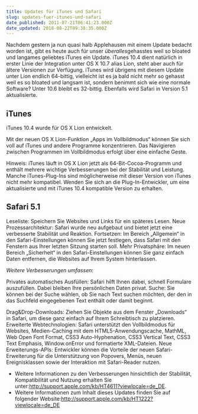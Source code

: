 ```yaml
---
title: Updates für iTunes und Safari
slug: updates-fuer-itunes-und-safari
date_published: 2011-07-21T06:41:23.000Z
date_updated: 2018-08-22T09:38:35.000Z
---
```


Nachdem gestern ja nun quasi halb Applehausen mit einem Update bedacht worden ist, gibt es heute auch für unser *überalles*gehasstes weil so bloated und langames geliebtes iTunes ein Update. iTunes 10.4 dient natürlich in erster Linie der Integration unter OS X 10.7 alias Lion, steht aber auch für ältere Versionen zur Verfügung. iTunes wird übrigens mit diesem Update unter Lion endlich 64-bittig, vielleicht ist es ja bald nicht mehr so gehasst weil es so bloated und langsam ist, sondern benimmt sich wie eine normale Software? Unter 10.6 bleibt es 32-bittig. Ebenfalls wird Safari in Version 5.1 aktualisierte.

## iTunes

iTunes 10.4 wurde für OS X Lion entwickelt.

Mit der neuen OS X Lion-Funktion „Apps im Vollbildmodus“ können Sie sich voll auf iTunes und andere Programme konzentrieren. Das Navigieren zwischen Programmen im Vollbildmodus erfolgt über eine einfache Geste.

Hinweis: iTunes läuft in OS X Lion jetzt als 64-Bit-Cocoa-Programm und enthält mehrere wichtige Verbesserungen bei der Stabilität und Leistung. Manche iTunes-Plug-Ins sind möglicherweise mit dieser Version von iTunes nicht mehr kompatibel. Wenden Sie sich an die Plug-In-Entwickler, um eine aktualisierte und mit iTunes 10.4 kompatible Version zu erhalten.

## Safari 5.1

Leseliste: Speichern Sie Websites und Links für ein späteres Lesen. Neue Prozessarchitektur: Safari wurde neu aufgebaut und bietet jetzt eine verbesserte Stabilität und Reaktion. Fortsetzen: Im Bereich „Allgemein“ in den Safari-Einstellungen können Sie jetzt festlegen, dass Safari mit den Fenstern aus Ihrer letzten Sitzung starten soll. Mehr Privatsphäre: Im neuen Bereich „Sicherheit“ in den Safari-Einstellungen können Sie ganz einfach Daten entfernen, die Websites auf Ihrem System hinterlassen.

*Weitere Verbesserungen umfassen*:

Privates automatisches Ausfüllen: Safari hilft Ihnen dabei, schnell Formulare auszufüllen. Dabei bleiben Ihre persönlichen Daten privat. Suche: Sie können bei der Suche wählen, ob Sie nach Text suchen möchten, der den in das Suchfeld eingegebenen Text enthält oder damit beginnt.

Drag&Drop-Downloads: Ziehen Sie Objekte aus dem Fenster „Downloads“ in Safari, um diese ganz einfach auf Ihrem Schreibtisch zu platzieren. Erweiterte Webtechnologien: Safari unterstützt den Vollbildmodus für Websites, Medien-Caching mit dem HTML5-Anwendungscache, MathML, Web Open Font Format, CSS3 Auto-Hyphenation, CSS3 Vertical Text, CSS3 Text Emphasis, Window.onError und formatierte XML-Dateien. Neue Erweiterungs-APIs: Entwickler können die Vorteile der neuen Safari-Erweiterung für die Unterstützung von Popovers, Menüs, neuen Ereignisklassen sowie der Interaktion mit Safari-Reader nutzen.

- Weitere Informationen zu den Verbesserungen hinsichtlich der Stabilität, Kompatibilität und Nutzung erhalten Sie unter:http://support.apple.com/kb/HT4611?viewlocale=de_DE.
- Weitere Informationen zum Inhalt dieses Updates finden Sie auf folgender Website:http://support.apple.com/kb/HT1222?viewlocale=de_DE
